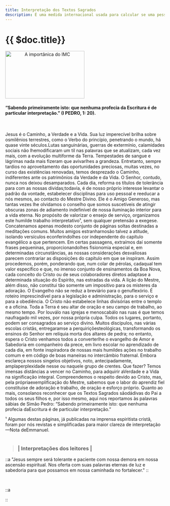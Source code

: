 ```yaml
---
title: Interpretação dos Textos Sagrados
description: É uma medida internacional usada para calcular se uma pessoa está no peso ideal.
---
```


<div class="content-title-img">

# {{ $doc.title}}
<img src="/img/interpretacao.jpg" style='text-align:center;' alt="A importânica do IMC" height='150' width='250'>

</div>

<div class="content-details">

#### “Sabendo primeiramente isto: que nenhuma profecia da Escritura é de particular interpretação.” (I PEDRO, 1: 20).
<br>



Jesus é o Caminho, a Verdade e a Vida. Sua luz imperecível brilha sobre osmilênios terrestres, como o Verbo do princípio, penetrando o mundo, há quase vinte séculos.Lutas sanguinárias, guerras de extermínio, calamidades sociais não lhemodificaram um til nas palavras que se atualizam, cada vez mais, com a evolução multiforme da Terra. Tempestades de sangue e lágrimas nada mais fizeram que avivar­lhes a grandeza. Entretanto, sempre tardios no aproveitamento das oportunidades preciosas, muitas vezes, no curso das existências renovadas, temos desprezado o Caminho, indiferentes ante os patrimônios da Verdade e da Vida. O Senhor, contudo, nunca nos deixou desamparados. Cada dia, reforma os títulos de tolerância para com as nossas dívidas;todavia, é de nosso próprio interesse levantar o padrão da vontade, estabelecer disciplinas para uso pessoal e reeducar a nós mesmos, ao contacto do Mestre Divino. Ele é o Amigo Generoso, mas tantas vezes lhe olvidamos o conselho que somos suscetíveis de atingir obscuras zonas de adiamento indefinível de nossa iluminação interior para a vida eterna. No propósito de valorizar o ensejo de serviço, organizamos este humilde trabalho interpretativo¹, sem qualquer pretensão a exegese. Concatenamos apenas modesto conjunto de páginas soltas destinadas a meditações comuns. Muitos amigos estranhar­nos­ão talvez a atitude, isolando versículos econferindo­lhes cor independente do capítulo evangélico a que pertencem. Em certas passagens, extraímos daí somente frases pequeninas, proporcionando­lhes fisionomia especial e, em determinadas circunstâncias, as nossas considerações desvaliosas parecem contrariar as disposições do capítulo em que se inspiram. Assim procedemos, porém, ponderando que, num colar de pérolas, cadaqual tem valor específico e que, no imenso conjunto de ensinamentos da Boa Nova, cada conceito do Cristo ou de seus colaboradores diretos adapta­se a determinada situação do Espírito, nas estradas da vida. A lição do Mestre, além disso, não constitui tão somente um impositivo para os misteres da adoração. O Evangelho não se reduz a breviário para o genuflexório. É roteiro imprescindível para a legislação e administração, para o serviço e para a obediência. O Cristo não estabelece linhas divisórias entre o templo e a oficina. Toda a Terra é seu altar de oração e seu campo de trabalho, ao mesmo tempo. Por louvá­lo nas igrejas e menoscabá­lo nas ruas é que temos naufragado mil vezes, por nossa própria culpa. Todos os lugares, portanto, podem ser consagrados ao serviço divino. Muitos discípulos, nas várias escolas cristãs, entregaram­se a perquiriçõesteológicas, transformando os ensinos do Senhor em relíquia morta dos altares de pedra; no entanto, espera o Cristo venhamos todos a converter­lhe o evangelho de Amor e Sabedoria em companheiro da prece, em livro escolar no aprendizado de cada dia, em fonte inspiradora de nossas mais humildes ações no trabalho comum e em código de boas maneiras no intercâmbio fraternal. Embora esclareça nossos singelos objetivos, noto, antecipadamente, amplaperplexidade nesse ou naquele grupo de crentes. Que fazer? Temos imensas distâncias a vencer no Caminho, para adquirir aVerdade e a Vida na significação integral. Compreendemos o respeito devido ao Cristo, mas, pela própriaexemplificação do Mestre, sabemos que o labor do aprendiz fiel constitui­se de adoração e trabalho, de oração e esforço próprio. Quanto ao mais, consola­nos reconhecer que os Textos Sagrados sãodádivas do Pai a todos os seus filhos e, por isso mesmo, aqui nos reportamos às palavras sábias de Simão Pedro: “Sabendo primeiramente isto: que nenhuma profecia daEscritura é de particular interpretação.”

¹ Algumas destas páginas, já publicadas na imprensa espiritista cristã, foram por nós revistas e simplificadas para maior clareza de interpretação —Nota deEmmanuel.
<br>
<br>

> ### | Interpretações dos leitores |

::a 
"Jesus sempre será tolerante e paciente com nossa demora em nossa ascensão  espiritual. Nos oferta com suas palavras eternas de luz e sabedoria para que possamos em nossa caminhada no fortalecer."
::

<br>

::a

::


</div>

